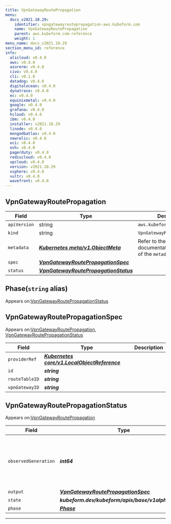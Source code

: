 ```yaml
---
title: VpnGatewayRoutePropagation
menu:
  docs_v2021.10.29:
    identifier: vpngatewayroutepropagation-aws.kubeform.com
    name: VpnGatewayRoutePropagation
    parent: aws.kubeform.com-reference
    weight: 1
menu_name: docs_v2021.10.29
section_menu_id: reference
info:
  alicloud: v0.4.0
  aws: v0.4.0
  azurerm: v0.4.0
  civo: v0.4.0
  cli: v0.1.0
  datadog: v0.4.0
  digitalocean: v0.4.0
  dynatrace: v0.4.0
  ec: v0.4.0
  equinixmetal: v0.4.0
  google: v0.4.0
  grafana: v0.4.0
  hcloud: v0.4.0
  ibm: v0.4.0
  installer: v2021.10.29
  linode: v0.4.0
  mongodbatlas: v0.4.0
  newrelic: v0.4.0
  oci: v0.4.0
  ovh: v0.4.0
  pagerduty: v0.4.0
  rediscloud: v0.4.0
  upcloud: v0.4.0
  version: v2021.10.29
  vsphere: v0.4.0
  vultr: v0.4.0
  wavefront: v0.4.0
---
```


## VpnGatewayRoutePropagation
| Field | Type | Description |
| ------ | ----- | ----------- |
| `apiVersion` | string | `aws.kubeform.com/v1alpha1` |
|    `kind` | string | `VpnGatewayRoutePropagation` |
| `metadata` | ***[Kubernetes meta/v1.ObjectMeta](https://v1-18.docs.kubernetes.io/docs/reference/generated/kubernetes-api/v1.18/#objectmeta-v1-meta)***|Refer to the Kubernetes API documentation for the fields of the `metadata` field.|
| `spec` | ***[VpnGatewayRoutePropagationSpec](#vpngatewayroutepropagationspec)***||
| `status` | ***[VpnGatewayRoutePropagationStatus](#vpngatewayroutepropagationstatus)***||
## Phase(`string` alias)

Appears on:[VpnGatewayRoutePropagationStatus](#vpngatewayroutepropagationstatus)

## VpnGatewayRoutePropagationSpec

Appears on:[VpnGatewayRoutePropagation](#vpngatewayroutepropagation), [VpnGatewayRoutePropagationStatus](#vpngatewayroutepropagationstatus)

| Field | Type | Description |
| ------ | ----- | ----------- |
| `providerRef` | ***[Kubernetes core/v1.LocalObjectReference](https://v1-18.docs.kubernetes.io/docs/reference/generated/kubernetes-api/v1.18/#localobjectreference-v1-core)***||
| `id` | ***string***||
| `routeTableID` | ***string***||
| `vpnGatewayID` | ***string***||
## VpnGatewayRoutePropagationStatus

Appears on:[VpnGatewayRoutePropagation](#vpngatewayroutepropagation)

| Field | Type | Description |
| ------ | ----- | ----------- |
| `observedGeneration` | ***int64***| ***(Optional)*** Resource generation, which is updated on mutation by the API Server.|
| `output` | ***[VpnGatewayRoutePropagationSpec](#vpngatewayroutepropagationspec)***| ***(Optional)*** |
| `state` | ***kubeform.dev/kubeform/apis/base/v1alpha1.State***| ***(Optional)*** |
| `phase` | ***[Phase](#phase)***| ***(Optional)*** |
---

